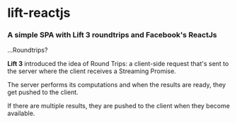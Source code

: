 # lift-reactjs

### A simple SPA with Lift 3 roundtrips and Facebook's ReactJs 

...Roundtrips?

**Lift 3** introduced the idea of Round Trips: a client-side request that's sent to the server where the client receives a Streaming Promise. 

The server performs its computations and when the results are ready, they get pushed to the client. 

If there are multiple results, they are pushed to the client when they become available.

